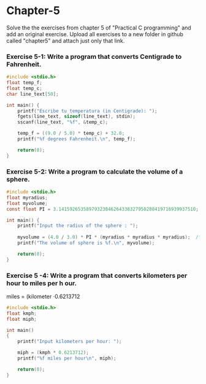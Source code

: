 # Chapter-5
Solve the the exercises from chapter 5 of "Practical C programming" and add an original exercise.  Upload all exercises to a new folder in github called "chapter5" and attach just only that link.

### Exercise 5-1: Write a program that converts Centigrade to Fahrenheit.

```c
#include <stdio.h>
float temp_f;     
float temp_c;    
char line_text[50];       

int main() {
	printf("Escribe tu temperatura (in Centigrade): ");
	fgets(line_text, sizeof(line_text), stdin);
	sscanf(line_text, "%f", &temp_c);

	temp_f = ((9.0 / 5.0) * temp_c) + 32.0;
	printf("%f degrees Fahrenheit.\n", temp_f);

	return(0);
}

```
### Exercise 5-2: Write a program to calculate the volume of a sphere.

```c
#include <stdio.h>
float myradius;   
float myvolume;              
const float PI = 3.14159265358979323846264338327950288419716939937510;

int main() {
	printf("Input the radius of the sphere : ");
	
	myvolume = (4.0 / 3.0) * PI * (myradius * myradius * myradius);  /* volumn=(4/3) * pi * r^3*/
	printf("The volume of sphere is %f.\n", myvolume);

	return(0);
}

```
### Exercise 5 -4: Write a program that converts kilometers per hour to miles per h our.
miles = (kilometer ·0.6213712

```c
#include <stdio.h>
float kmph;              
float miph;              

int main()
{
	printf("Input kilometers per hour: ");

	miph = (kmph * 0.6213712);
	printf("%f miles per hour\n", miph);

	return(0);
}


